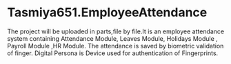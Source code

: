 # Tasmiya651.EmployeeAttendance
The project will be uploaded in parts,file by file.It is an employee attendance system containing Attendance Module, Leaves Module, Holidays Module , Payroll Module ,HR Module.
The attendance is saved by biometric validation of finger. Digital Persona is Device used for authentication of Fingerprints.

